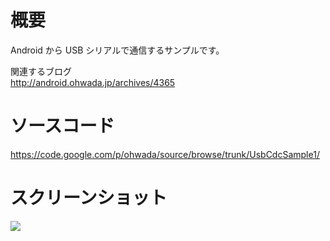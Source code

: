 # 概要 #
Android から USB シリアルで通信するサンプルです。<br>

関連するブログ <br>
<a href='http://android.ohwada.jp/archives/4365'>http://android.ohwada.jp/archives/4365</a>

<h1>ソースコード</h1>
<a href='https://code.google.com/p/ohwada/source/browse/trunk/UsbCdcSample1/'>https://code.google.com/p/ohwada/source/browse/trunk/UsbCdcSample1/</a>

<h1>スクリーンショット</h1>
<img src='http://android.ohwada.jp/wp-content/uploads/2014/03/20140301usb_cdc_sample.png' />